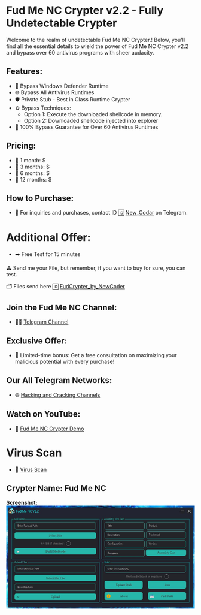 # Fud Me NC Crypter v2.2 - Fully Undetectable Crypter

Welcome to the realm of undetectable Fud Me NC Crypter.! Below, you'll find all the essential details to wield the power of Fud Me NC Crypter v2.2 and bypass over 60 antivirus programs with sheer audacity.

## Features:
- 🚀 Bypass Windows Defender Runtime
- 🌐 Bypass All Antivirus Runtimes
- 🛡️ Private Stub - Best in Class Runtime Crypter
- ⚙️ Bypass Techniques:
  - Option 1: Execute the downloaded shellcode in memory.
  - Option 2: Downloaded shellcode injected into explorer
- 💯 100% Bypass Guarantee for Over 60 Antivirus Runtimes

## Pricing:
- 💼 1 month: $  
- 💼 3 months: $  
- 💼 6 months: $  
- 💼 12 months: $  

## How to Purchase:
- 💬 For inquiries and purchases, contact ID 🆔 [New_Codar](https://t.me/New_Codar) on Telegram.

# Additional Offer:
- ➡️ Free Test for 15 minutes

⚠️ Send me your File, but remember, if you want to buy for sure, you can test.

🗂 Files send here 🆔 [FudCrypter_by_NewCoder](https://t.me/FudCrypter_by_NewCoder)

## Join the Fud Me NC Channel:
- 🕵️‍♂️ [Telegram Channel](https://t.me/FudCrypter_by_NewCoder)

## Exclusive Offer:
- 🎁 Limited-time bonus: Get a free consultation on maximizing your malicious potential with every purchase!

## Our All Telegram Networks:
- 🌐 [Hacking and Cracking Channels](https://t.me/OurAllNetwork)

## Watch on YouTube:
- 🎥 [Fud Me NC Crypter Demo](https://youtu.be/8iz7ASI8daM)

# Virus Scan
- 🦠 [Virus Scan](https://virusscan.jotti.org/en-US/filescanjob/m82teor3oc)

## Crypter Name: Fud Me NC

**Screenshot:**
[![Screenshot 1](IMG_20240109_141302_784.jpg)](IMG_20240109_141302_784.jpg)
